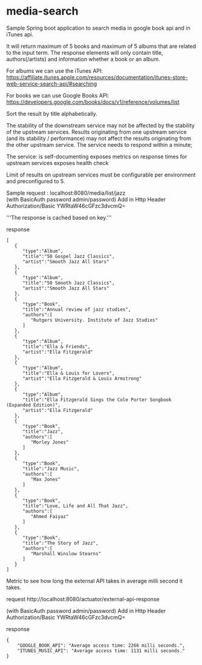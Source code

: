 # media-search
Sample Spring boot application to search media in google book api and in iTunes api.

It will return maximum of 5 books and maximum of 5 albums that are related to the input term. The response
elements will only contain title, authors(/artists) and information whether a book or an album.

For albums we can use the iTunes API: 
https://affiliate.itunes.apple.com/resources/documentation/itunes-store-web-service-search-api/#searching

For books we can use Google Books API:
https://developers.google.com/books/docs/v1/reference/volumes/list 

Sort the result by title alphabetically.

The stability of the downstream service may not be affected by the stability of the upstream services.
Results originating from one upstream service (and its stability / performance) may not affect the results originating from the other upstream service. 
The service needs to respond within a minute;

The service:
 is self-documenting
 exposes metrics on response times for upstream services
 exposes health check

Limit of results on upstream services must be configurable per environment and preconfigured to 5.


Sample request : localhost:8080/media/list/jazz     
   (with BasicAuth password admin/password)
   Add in Http Header    Authorization/Basic YWRtaW46cGFzc3dvcmQ=

'''The response is cached based on key.'''



response 
```
[ 
   { 
      "type":"Album",
      "title":"50 Gospel Jazz Classics",
      "artist":"Smooth Jazz All Stars"
   },
   { 
      "type":"Album",
      "title":"50 Smooth Jazz Classics",
      "artist":"Smooth Jazz All Stars"
   },
   { 
      "type":"Book",
      "title":"Annual review of jazz studies",
      "authors":[ 
         "Rutgers University. Institute of Jazz Studies"
      ]
   },
   { 
      "type":"Album",
      "title":"Ella & Friends",
      "artist":"Ella Fitzgerald"
   },
   { 
      "type":"Album",
      "title":"Ella & Louis for Lovers",
      "artist":"Ella Fitzgerald & Louis Armstrong"
   },
   { 
      "type":"Album",
      "title":"Ella Fitzgerald Sings the Cole Porter Songbook (Expanded Edition)",
      "artist":"Ella Fitzgerald"
   },
   { 
      "type":"Book",
      "title":"Jazz",
      "authors":[ 
         "Morley Jones"
      ]
   },
   { 
      "type":"Book",
      "title":"Jazz Music",
      "authors":[ 
         "Max Jones"
      ]
   },
   { 
      "type":"Book",
      "title":"Love, Life and All That Jazz",
      "authors":[ 
         "Ahmed Faiyaz"
      ]
   },
   { 
      "type":"Book",
      "title":"The Story of Jazz",
      "authors":[ 
         "Marshall Winslow Stearns"
      ]
   }
]
```



Metric to see how long the external API takes in average milli second it takes.

request  http://localhost:8080/actuator/external-api-response
 
  (with BasicAuth password admin/password)
   Add in Http Header    Authorization/Basic YWRtaW46cGFzc3dvcmQ=
   
response 

```
{
    "GOOGLE_BOOK_API": "Average access time: 2266 milli seconds.",
    "ITUNES_MUSIC_API": "Average access time: 1131 milli seconds."
}
```
